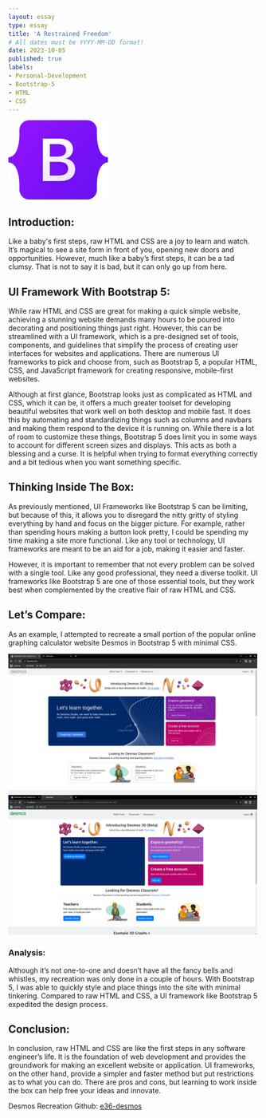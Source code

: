```yaml
---
layout: essay
type: essay
title: 'A Restrained Freedom'
# All dates must be YYYY-MM-DD format!
date: 2023-10-05
published: true
labels:
- Personal-Development
- Bootstrap-5
- HTML
- CSS
---
```


<img width="200px" class="rounded float-start pe-4" src="../img/a-restrained-freedom/Bootstrap_logo.png">

## Introduction:
Like a baby's first steps, raw HTML and CSS are a joy to learn and watch. It’s magical to see a site form in front of you, opening new doors and opportunities. However, much like a baby’s first steps, it can be a tad clumsy. That is not to say it is bad, but it can only go up from here.

## UI Framework With Bootstrap 5:
While raw HTML and CSS are great for making a quick simple website, achieving a stunning website demands many hours to be poured into decorating and positioning things just right. However, this can be streamlined with a UI framework, which is a pre-designed set of tools, components, and guidelines that simplify the process of creating user interfaces for websites and applications. There are numerous UI frameworks to pick and choose from, such as Bootstrap 5, a popular HTML, CSS, and JavaScript framework for creating responsive, mobile-first websites.

Although at first glance, Bootstrap looks just as complicated as HTML and CSS, which it can be, it offers a much greater toolset for developing beautiful websites that work well on both desktop and mobile fast. It does this by automating and standardizing things such as columns and navbars and making them respond to the device it is running on. While there is a lot of room to customize these things, Bootstrap 5 does limit you in some ways to account for different screen sizes and displays. This acts as both a blessing and a curse. It is helpful when trying to format everything correctly and a bit tedious when you want something specific.

## Thinking Inside The Box:
As previously mentioned, UI Frameworks like Bootstrap 5 can be limiting, but because of this, it allows you to disregard the nitty gritty of styling everything by hand and focus on the bigger picture. For example, rather than spending hours making a button look pretty, I could be spending my time making a site more functional. Like any tool or technology, UI frameworks are meant to be an aid for a job, making it easier and faster.

However, it is important to remember that not every problem can be solved with a single tool. Like any good professional, they need a diverse toolkit. UI frameworks like Bootstrap 5 are one of those essential tools, but they work best when complemented by the creative flair of raw HTML and CSS.

## Let’s Compare:
As an example, I attempted to recreate a small portion of the popular online graphing calculator website Desmos in Bootstrap 5 with minimal CSS.

<img width="500px" class="rounded float-start pe-4" src="../img/a-restrained-freedom/1-real.png">
<img width="500px" class="rounded float-start pe-4" src="../img/a-restrained-freedom/4-bootstrap.png">

### Analysis:
Although it’s not one-to-one and doesn’t have all the fancy bells and whistles, my recreation was only done in a couple of hours. With Bootstrap 5, I was able to quickly style and place things into the site with minimal tinkering. Compared to raw HTML and CSS, a UI framework like Bootstrap 5 expedited the design process.

## Conclusion:
In conclusion, raw HTML and CSS are like the first steps in any software engineer’s life. It is the foundation of web development and provides the groundwork for making an excellent website or application. UI frameworks, on the other hand, provide a simpler and faster method but put restrictions as to what you can do. There are pros and cons, but learning to work inside the box can help free your ideas and innovate.

Desmos Recreation Github: [e36-desmos](https://github.com/thomasarivera/e36-desmos)
